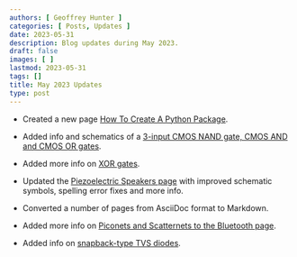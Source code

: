 ```yaml
---
authors: [ Geoffrey Hunter ]
categories: [ Posts, Updates ]
date: 2023-05-31
description: Blog updates during May 2023.
draft: false
images: [ ]
lastmod: 2023-05-31
tags: []
title: May 2023 Updates
type: post
---
```


* Created a new page [How To Create A Python Package](/programming/languages/python/packaging/).

* Added info and schematics of a [3-input CMOS NAND gate, CMOS AND and CMOS OR gates](/electronics/circuit-design/digital-logic/gates/#complementary-metal-oxide-semiconductor-logic-cmos).

* Added more info on [XOR gates](/electronics/circuit-design/digital-logic/gates/#xor).

* Updated the [Piezoelectric Speakers page](/electronics/components/piezoelectric-speakers/) with improved schematic symbols, spelling error fixes and more info.

* Converted a number of pages from AsciiDoc format to Markdown.

* Added more info on [Piconets and Scatternets to the Bluetooth page](/electronics/communication-protocols/bluetooth/#piconet-and-scatternets).

* Added info on [snapback-type TVS diodes](/electronics/components/diodes/tvs-diodes/#snapback-type-tvs-diodes).
